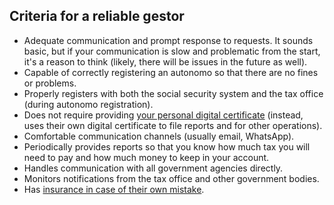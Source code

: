 ## Criteria for a reliable gestor

- Adequate communication and prompt response to requests. It sounds basic, but if your communication is slow and
  problematic from the start, it's a reason to think (likely, there will be issues in the future as well).
- Capable of correctly registering an autonomo so that there are no fines or problems.
- Properly registers with both the social security system and the tax office (during autonomo registration).
- Does not require providing [your personal digital certificate](#providing-a-digital-certificate-to-the-gestor)
  (instead, uses their own digital certificate to file reports and for other operations).
- Comfortable communication channels (usually email, WhatsApp).
- Periodically provides reports so that you know how much tax you will need to pay and how much money to keep in your
  account.
- Handles communication with all government agencies directly.
- Monitors notifications from the tax office and other government bodies.
- Has [insurance in case of their own mistake](#gestors-liability).

